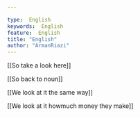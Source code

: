 ```yaml
---

type:  English
keywords:  English
feature:  English
title: "English"
author: "ArmanRiazi"
---
```



[[So take a look here]]

[[So back to noun]]

[[We look at it the same way]]

[[We look at it howmuch money they make]]